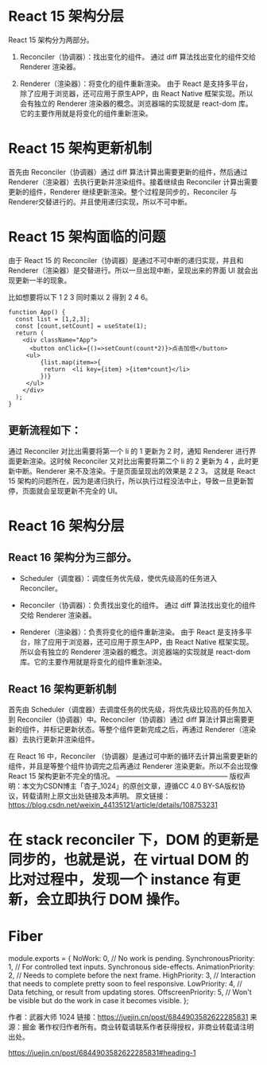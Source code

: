 # React 15 架构分层
React 15 架构分为两部分。

1. Reconciler（协调器）：找出变化的组件。
通过 diff 算法找出变化的组件交给 Renderer 渲染器。

2. Renderer（渲染器）：将变化的组件重新渲染。
由于 React 是支持多平台，除了应用于浏览器，还可应用于原生APP，由 React Native 框架实现。所以会有独立的 Renderer 渲染器的概念。浏览器端的实现就是 react-dom 库。它的主要作用就是将变化的组件重新渲染。

# React 15 架构更新机制
首先由 Reconciler（协调器）通过 diff 算法计算出需要更新的组件，然后通过 Renderer（渲染器）去执行更新并渲染组件。接着继续由 Reconciler 计算出需要更新的组件，Renderer 继续更新渲染。整个过程是同步的，Reconciler 与 Renderer交替进行的。并且使用递归实现，所以不可中断。

# React 15 架构面临的问题
由于 React 15 的 Reconciler（协调器）是通过不可中断的递归实现，并且和 Renderer（渲染器）是交替进行。所以一旦出现中断，呈现出来的界面 UI 就会出现更新一半的现象。

比如想要将以下 1 2 3 同时乘以 2 得到 2 4 6。
```
function App() {
  const list = [1,2,3];
  const [count,setCount] = useState(1);
  return (
    <div className="App">
      <button onClick={()=>setCount(count*2)}>点击加倍</button>
     <ul>
         {list.map(item=>{
          return  <li key={item} >{item*count}</li>
         })}
     </ul>
    </div>
  );
}
```

## 更新流程如下：
通过 Reconciler 对比出需要将第一个 li 的 1 更新为 2 时，通知 Renderer 进行界面更新渲染。这时候 Reconciler 又对比出需要将第二个 li 的 2 更新为 4 ，此时更新中断。Renderer 来不及渲染。于是页面呈现出的效果是 2 2 3。
这就是 React 15 架构的问题所在，因为是递归执行，所以执行过程没法中止，导致一旦更新暂停，页面就会呈现更新不完全的 UI。

# React 16 架构分层
## React 16 架构分为三部分。
- Scheduler（调度器）：调度任务优先级，使优先级高的任务进入 Reconciler。
- Reconciler（协调器）：负责找出变化的组件。
通过 diff 算法找出变化的组件交给 Renderer 渲染器。

- Renderer（渲染器）：负责将变化的组件重新渲染。
由于 React 是支持多平台，除了应用于浏览器，还可应用于原生APP，由 React Native 框架实现。所以会有独立的 Renderer 渲染器的概念。浏览器端的实现就是 react-dom 库。它的主要作用就是将变化的组件重新渲染。

## React 16 架构更新机制
首先由 Scheduler（调度器）去调度任务的优先级，将优先级比较高的任务加入到 Reconciler（协调器）中。Reconciler（协调器）通过 diff 算法计算出需要更新的组件，并标记更新状态。等整个组件更新完成之后，再通过 Renderer（渲染器）去执行更新并渲染组件。

在 React 16 中，Reconciler （协调器）是通过可中断的循环去计算出需要更新的组件，并且是等整个组件协调完之后再通过 Renderer 渲染更新。所以不会出现像 React 15 架构更新不完全的情况。
————————————————
版权声明：本文为CSDN博主「杏子_1024」的原创文章，遵循CC 4.0 BY-SA版权协议，转载请附上原文出处链接及本声明。
原文链接：https://blog.csdn.net/weixin_44135121/article/details/108753231


# 在 stack reconciler 下，DOM 的更新是同步的，也就是说，在 virtual DOM 的比对过程中，发现一个 instance 有更新，会立即执行 DOM 操作。

# Fiber

module.exports = {
NoWork: 0, // No work is pending.
SynchronousPriority: 1, // For controlled text inputs. Synchronous side-effects.
AnimationPriority: 2, // Needs to complete before the next frame.
HighPriority: 3, // Interaction that needs to complete pretty soon to feel responsive.
LowPriority: 4, // Data fetching, or result from updating stores.
OffscreenPriority: 5, // Won't be visible but do the work in case it becomes visible.
};

作者：武器大师 1024
链接：https://juejin.cn/post/6844903582622285831
来源：掘金
著作权归作者所有。商业转载请联系作者获得授权，非商业转载请注明出处。

https://juejin.cn/post/6844903582622285831#heading-1
